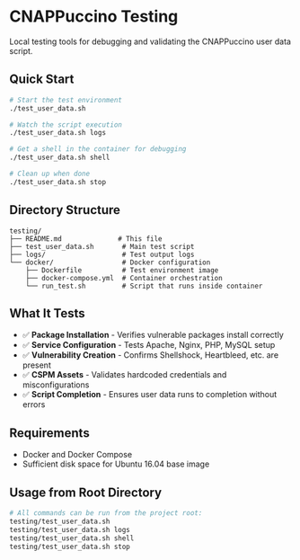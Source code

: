 # CNAPPuccino Testing

Local testing tools for debugging and validating the CNAPPuccino user data script.

## Quick Start

```bash
# Start the test environment
./test_user_data.sh

# Watch the script execution
./test_user_data.sh logs

# Get a shell in the container for debugging
./test_user_data.sh shell

# Clean up when done
./test_user_data.sh stop
```

## Directory Structure

```
testing/
├── README.md              # This file
├── test_user_data.sh       # Main test script
├── logs/                   # Test output logs
└── docker/                 # Docker configuration
    ├── Dockerfile          # Test environment image
    ├── docker-compose.yml  # Container orchestration
    └── run_test.sh         # Script that runs inside container
```

## What It Tests

- ✅ **Package Installation** - Verifies vulnerable packages install correctly
- ✅ **Service Configuration** - Tests Apache, Nginx, PHP, MySQL setup
- ✅ **Vulnerability Creation** - Confirms Shellshock, Heartbleed, etc. are present
- ✅ **CSPM Assets** - Validates hardcoded credentials and misconfigurations
- ✅ **Script Completion** - Ensures user data runs to completion without errors

## Requirements

- Docker and Docker Compose
- Sufficient disk space for Ubuntu 16.04 base image

## Usage from Root Directory

```bash
# All commands can be run from the project root:
testing/test_user_data.sh
testing/test_user_data.sh logs
testing/test_user_data.sh shell
testing/test_user_data.sh stop
```